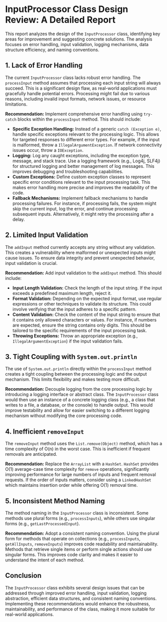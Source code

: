 # InputProcessor Class Design Review: A Detailed Report

This report analyzes the design of the `InputProcessor` class, identifying key areas for improvement and suggesting concrete solutions.  The analysis focuses on error handling, input validation, logging mechanisms, data structure efficiency, and naming conventions.


## 1. Lack of Error Handling

The current `InputProcessor` class lacks robust error handling. The `processInput` method assumes that processing each input string will always succeed. This is a significant design flaw, as real-world applications must gracefully handle potential errors.  Processing might fail due to various reasons, including invalid input formats, network issues, or resource limitations.

**Recommendation:** Implement comprehensive error handling using `try-catch` blocks within the `processInput` method.  This should include:

* **Specific Exception Handling:** Instead of a generic `catch (Exception e)`, handle specific exceptions relevant to the processing logic. This allows for targeted responses to different error types. For example, if the input is malformed, throw a `IllegalArgumentException`. If network connectivity issues occur, throw a `IOException`.
* **Logging:**  Log any caught exceptions, including the exception type, message, and stack trace.  Use a logging framework (e.g., Log4j, SLF4j) for structured logging and better management of log messages. This improves debugging and troubleshooting capabilities.
* **Custom Exceptions:** Define custom exception classes to represent specific error conditions relevant to the input processing task. This makes error handling more precise and improves the readability of the code.
* **Fallback Mechanisms:** Implement fallback mechanisms to handle processing failures.  For instance, if processing fails, the system might skip the current input, log the error, and continue processing subsequent inputs. Alternatively, it might retry the processing after a delay.


## 2. Limited Input Validation

The `addInput` method currently accepts any string without any validation. This creates a vulnerability where malformed or unexpected inputs might cause issues. To ensure data integrity and prevent unexpected behavior, input validation is crucial.

**Recommendation:**  Add input validation to the `addInput` method.  This should include:

* **Input Length Validation:** Check the length of the input string.  If the input exceeds a predefined maximum length, reject it.
* **Format Validation:** Depending on the expected input format, use regular expressions or other techniques to validate its structure. This could involve verifying that the input adheres to a specific pattern.
* **Content Validation:** Check the content of the input string to ensure that it contains only allowed characters or values. For instance, if numbers are expected, ensure the string contains only digits.  This should be tailored to the specific requirements of the input processing task.
* **Throwing Exceptions:** Throw an appropriate exception (e.g., `IllegalArgumentException`) if the input validation fails.


## 3. Tight Coupling with `System.out.println`

The use of `System.out.println` directly within the `processInput` method creates a tight coupling between the processing logic and the output mechanism. This limits flexibility and makes testing more difficult.

**Recommendation:** Decouple logging from the core processing logic by introducing a logging interface or abstract class. The `InputProcessor` class would then use an instance of a concrete logging class (e.g., a class that writes to a file, a database, or the console) to handle output.  This would improve testability and allow for easier switching to a different logging mechanism without modifying the core processing code.


## 4. Inefficient `removeInput`

The `removeInput` method uses the `List.remove(Object)` method, which has a time complexity of O(n) in the worst case. This is inefficient if frequent removals are anticipated.

**Recommendation:**  Replace the `ArrayList` with a `HashSet`.  `HashSet` provides O(1) average-case time complexity for `remove` operations, significantly improving performance for large numbers of inputs and frequent removal requests.  If the order of inputs matters, consider using a `LinkedHashSet` which maintains insertion order while offering O(1) removal time.


## 5. Inconsistent Method Naming

The method naming in the `InputProcessor` class is inconsistent. Some methods use plural forms (e.g., `processInputs`), while others use singular forms (e.g., `getLastProcessedInput`).

**Recommendation:** Adopt a consistent naming convention.  Using the plural form for methods that operate on collections (e.g., `processInputs`, `getAllInputs`, `removeInputs`)  improves code readability and maintainability.  Methods that retrieve single items or perform single actions should use singular forms. This improves code clarity and makes it easier to understand the intent of each method.


## Conclusion

The `InputProcessor` class exhibits several design issues that can be addressed through improved error handling, input validation, logging abstraction, efficient data structures, and consistent naming conventions.  Implementing these recommendations would enhance the robustness, maintainability, and performance of the class, making it more suitable for real-world applications.